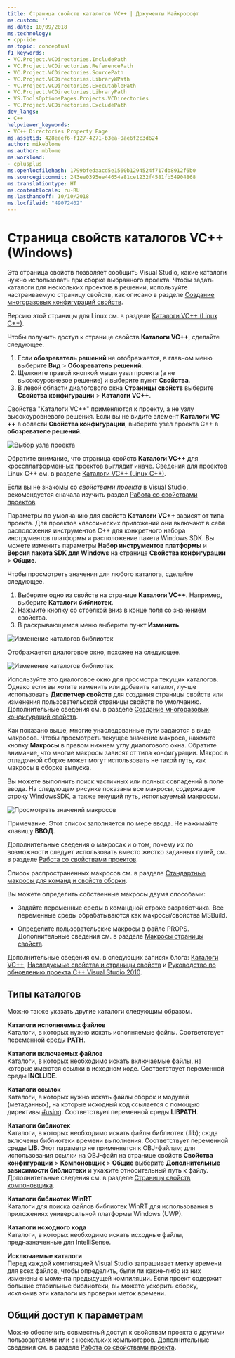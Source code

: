 ```yaml
---
title: Страница свойств каталогов VC++ | Документы Майкрософт
ms.custom: ''
ms.date: 10/09/2018
ms.technology:
- cpp-ide
ms.topic: conceptual
f1_keywords:
- VC.Project.VCDirectories.IncludePath
- VC.Project.VCDirectories.ReferencePath
- VC.Project.VCDirectories.SourcePath
- VC.Project.VCDirectories.LibraryWPath
- VC.Project.VCDirectories.ExecutablePath
- VC.Project.VCDirectories.LibraryPath
- VS.ToolsOptionsPages.Projects.VCDirectories
- VC.Project.VCDirectories.ExcludePath
dev_langs:
- C++
helpviewer_keywords:
- VC++ Directories Property Page
ms.assetid: 428eeef6-f127-4271-b3ea-0ae6f2c3d624
author: mikeblome
ms.author: mblome
ms.workload:
- cplusplus
ms.openlocfilehash: 1799bfedaacd5e1560b1294524f717db8912f6b0
ms.sourcegitcommit: 243ee0395ee44654a81ce1232f4581fb54904868
ms.translationtype: HT
ms.contentlocale: ru-RU
ms.lasthandoff: 10/10/2018
ms.locfileid: "49072402"
---
```

# <a name="vc-directories-property-page-windows"></a>Страница свойств каталогов VC++ (Windows)

Эта страница свойств позволяет сообщить Visual Studio, какие каталоги нужно использовать при сборке выбранного проекта. Чтобы задать каталоги для нескольких проектов в решении, используйте настраиваемую страницу свойств, как описано в разделе [Создание многоразовых конфигураций свойств](working-with-project-properties.md#bkmkPropertySheets).

Версию этой страницы для Linux см. в разделе [Каталоги VC++ (Linux C++)](../linux/prop-pages/directories-linux.md).

Чтобы получить доступ к странице свойств **Каталоги VC++**, сделайте следующее.

1. Если **обозреватель решений** не отображается, в главном меню выберите **Вид** > **Обозреватель решений**.
1. Щелкните правой кнопкой мыши узел проекта (а не высокоуровневое решение) и выберите пункт **Свойства**.
1. В левой области диалогового окна **Страницы свойств** выберите **Свойства конфигурации** > **Каталоги VC++**.

Свойства "Каталоги VC++" применяются к проекту, а не узлу высокоуровневого решения. Если вы не видите элемент **Каталоги VC ++** в области **Свойства конфигурации**, выберите узел проекта C++ в **обозревателе решений**.

![Выбор узла проекта](media/vcppdir.png "Выберите узел проекта, чтобы просмотреть свойства \"Каталоги VC++\"")

Обратите внимание, что страница свойств **Каталоги VC++** для кроссплатформенных проектов выглядит иначе. Сведения для проектов Linux C++ см. в разделе [Каталоги VC++ (Linux C++)](../linux/prop-pages/directories-linux.md).

Если вы не знакомы со *свойствами проекта* в Visual Studio, рекомендуется сначала изучить раздел [Работа со свойствами проектов](working-with-project-properties.md).

Параметры по умолчанию для свойств **Каталоги VC++** зависят от типа проекта. Для проектов классических приложений они включают в себя расположения инструментов C++ для конкретного набора инструментов платформы и расположение пакета Windows SDK. Вы можете изменить параметры **Набор инструментов платформы** и **Версия пакета SDK для Windows** на странице **Свойства конфигурации** > **Общие**.

Чтобы просмотреть значения для любого каталога, сделайте следующее.

1. Выберите одно из свойств на странице **Каталоги VC++**. Например, выберите **Каталоги библиотек**.
1. Нажмите кнопку со стрелкой вниз в конце поля со значением свойства.
1. В раскрывающемся меню выберите пункт **Изменить**.

![Изменение каталогов библиотек](media/vcppdir_libdir_edit.png "Диалоговое окно для изменения путей к библиотекам")

Отображается диалоговое окно, похожее на следующее.

![Изменение каталогов библиотек](media/vcppdir_libdir.png "Диалоговое окно для изменения путей к библиотекам")

Используйте это диалоговое окно для просмотра текущих каталогов. Однако если вы хотите изменить или добавить каталог, лучше использовать **Диспетчер свойств** для создания страницы свойств или изменения пользовательской страницы свойств по умолчанию. Дополнительные сведения см. в разделе [Создание многоразовых конфигураций свойств](working-with-project-properties.md#bkmkPropertySheets).

Как показано выше, многие унаследованные пути задаются в виде макросов.  Чтобы просмотреть текущее значение макроса, нажмите кнопку **Макросы** в правом нижнем углу диалогового окна. Обратите внимание, что многие макросы зависят от типа конфигурации. Макрос в отладочной сборке может могут использовать не такой путь, как макросы в сборке выпуска.

Вы можете выполнить поиск частичных или полных совпадений в поле ввода. На следующем рисунке показаны все макросы, содержащие строку WindowsSDK, а также текущий путь, используемый макросом.

![Просмотреть значений макросов](media/vcppdir_libdir_macros.png "Диалоговое окно для изменения макросов")

Примечание. Этот список заполняется по мере ввода. Не нажимайте клавишу **ВВОД**.

Дополнительные сведения о макросах и о том, почему их по возможности следует использовать вместо жестко заданных путей, см. в разделе [Работа со свойствами проектов](../ide/working-with-project-properties.md#bkmkPropertiesVersusMacros).

Список распространенных макросов см. в разделе [Стандартные макросы для команд и свойств сборки](common-macros-for-build-commands-and-properties.md).

Вы можете определить собственные макросы двумя способами:

- Задайте переменные среды в командной строке разработчика. Все переменные среды обрабатываются как макросы/свойства MSBuild.

- Определите пользовательские макросы в файле PROPS. Дополнительные сведения см. в разделе [Макросы страницы свойств](working-with-project-properties.md#bkmkPropertiesVersusMacros).

Дополнительные сведения см. в следующих записях блога: [Каталоги VC++](http://blogs.msdn.com/b/vsproject/archive/2009/07/07/vc-directories.aspx), [Наследуемые свойства и страницы свойств](http://blogs.msdn.com/b/vsproject/archive/2009/06/23/inherited-properties-and-property-sheets.aspx) и [Руководство по обновлению проекта C++ Visual Studio 2010](http://blogs.msdn.com/b/vcblog/archive/2010/03/02/visual-studio-2010-c-project-upgrade-guide.aspx).

## <a name="directory-types"></a>Типы каталогов

Можно также указать другие каталоги следующим образом.

**Каталоги исполняемых файлов**<br/>
Каталоги, в которых нужно искать исполняемые файлы. Соответствует переменной среды **PATH**.

**Каталоги включаемых файлов**<br/>
Каталоги, в которых необходимо искать включаемые файлы, на которые имеются ссылки в исходном коде. Соответствует переменной среды **INCLUDE**.

**Каталоги ссылок**<br/>
Каталоги, в которых нужно искать файлы сборок и модулей (метаданных), на которые исходный код ссылается с помощью директивы [#using](../preprocessor/hash-using-directive-cpp.md). Соответствует переменной среды **LIBPATH**.

**Каталоги библиотек**<br/>
Каталоги, в которых необходимо искать файлы библиотек (.lib); сюда включены библиотеки времени выполнения. Соответствует переменной среды **LIB**. Этот параметр не применяется к OBJ-файлам; для использования ссылки на OBJ-файл на странице свойств **Свойства конфигурации** > **Компоновщик** > **Общие** выберите **Дополнительные зависимости библиотеки** и укажите относительный путь к файлу. Дополнительные сведения см. в разделе [Страницы свойств компоновщика](../ide/linker-property-pages.md).

**Каталоги библиотек WinRT**<br/>
Каталоги для поиска файлов библиотек WinRT для использования в приложениях универсальной платформы Windows (UWP).

**Каталоги исходного кода**<br/>
Каталоги, в которых необходимо искать исходные файлы, предназначенные для IntelliSense.

**Исключаемые каталоги**<br/>
Перед каждой компиляцией Visual Studio запрашивает метку времени для всех файлов, чтобы определить, были ли какие-либо из них изменены с момента предыдущей компиляции. Если проект содержит большие стабильные библиотеки, вы можете ускорить сборку, исключив эти каталоги из проверки меток времени.

## <a name="sharing-the-settings"></a>Общий доступ к параметрам

Можно обеспечить совместный доступ к свойствам проекта с другими пользователями или с нескольких компьютеров. Дополнительные сведения см. в разделе [Работа со свойствами проекта](../ide/working-with-project-properties.md).
